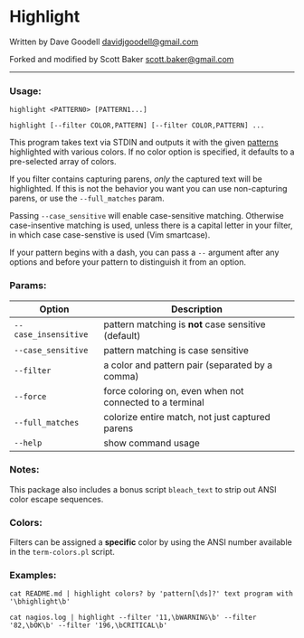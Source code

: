 # Highlight

Written by Dave Goodell <davidjgoodell@gmail.com>

Forked and modified by Scott Baker <scott.baker@gmail.com>

---

### Usage:

```
highlight <PATTERN0> [PATTERN1...]

highlight [--filter COLOR,PATTERN] [--filter COLOR,PATTERN] ...
```

This program takes text via STDIN and outputs it with the given
[patterns](https://perldoc.perl.org/perlre.html) highlighted with various colors.
If no color option is specified, it defaults to a pre-selected array of colors.

If you filter contains capturing parens, *only* the captured text will be
highlighted. If this is not the behavior you want you can use non-capturing
parens, or use the `--full_matches` param.

Passing `--case_sensitive` will enable case-sensitive matching. Otherwise
case-insentive matching is used, unless there is a capital letter in your filter,
in which case case-senstive is used (Vim smartcase).

If your pattern begins with a dash, you can pass a `--` argument
after any options and before your pattern to distinguish it from an
option.

### Params:

| Option               | Description                                              |
| -------------------- | -------------------------------------------------------- |
| `--case_insensitive` | pattern matching is **not** case sensitive (default)     |
| `--case_sensitive`   | pattern matching is case sensitive                       |
| `--filter`           | a color and pattern pair (separated by a comma)          |
| `--force`            | force coloring on, even when not connected to a terminal |
| `--full_matches`     | colorize entire match, not just captured parens          |
| `--help`             | show command usage                                       |

### Notes:
This package also includes a bonus script `bleach_text` to strip out
ANSI color escape sequences.

### Colors:

Filters can be assigned a **specific** color by using the ANSI number available in the `term-colors.pl` script.

### Examples:
```
cat README.md | highlight colors? by 'pattern[\ds]?' text program with '\bhighlight\b'

cat nagios.log | highlight --filter '11,\bWARNING\b' --filter '82,\bOK\b' --filter '196,\bCRITICAL\b'
```

